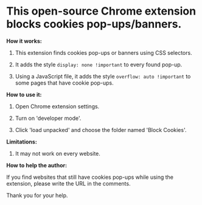 # This open-source Chrome extension blocks cookies pop-ups/banners.

**How it works:**

1. This extension finds cookies pop-ups or banners using CSS selectors.

2. It adds the style `display: none !important` to every found pop-up.

3. Using a JavaScript file, it adds the style `overflow: auto !important` to some pages that have cookie pop-ups.

**How to use it:**

1. Open Chrome extension settings.

2. Turn on 'developer mode'.

3. Click 'load unpacked' and choose the folder named 'Block Cookies'.

**Limitations:**

1. It may not work on every website.

**How to help the author:**

If you find websites that still have cookies pop-ups while using the extension, please write the URL in the comments.

Thank you for your help.

